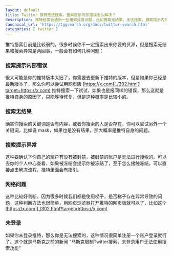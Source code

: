 ```yaml
---
layout: default
title: Twitter 推特无法搜索，搜索提示内部错误怎么解决？
description: 推特经常会遇到一些搜索异常问题，比如搜索无结果，无法搜索，搜索提示内部错误等等的问题，今天我们就简单说一下里面问题解决方案
canonical_url: 'https://tggsearch.org/docs/twitter-search.html'
categories: [ twitter ]
---
```

推特搜索目前是比较弱的，很多时候你不一定搜索出来你要的资源，但是搜索无结果和搜索异常是两回事，一般会有如何几种问题：

### 搜索提示内部错误
很大可能是你的推特版本太旧了，你需要去更新下推特的版本，但是如果你已经是最新版本了，那么你可以尝试用网页版 [https://x.com](./302.html?target=https://x.com) 推特搜索一下试试，如果也是报同样的错误，那么这就是推特自身的原因了，只能等待修复，但是这种概率是比较小的。

### 搜索无结果
确实你搜索的关键词是否有内容，或者你搜索的人是否存在，你可以尝试另外一个关键词，比如说 mask，如果也是没有结果，那大概率是推特自身的问题。

### 搜索提示异常
这种要确认下你自己的账户有没有被封禁，被封禁的账户是无法进行搜索的。可以去你的个人中心查看，如果被冻结会提示你被冻结了，至于怎么接触冻结，可以直接点击解冻流程，推特里面会有指引。

### 网络问题
这种比较好判断，因为很多时候我们都是使用梯子，是否梯子存在异常导致的问题，这种判断方法也很简单，用网页浏览器打开推特的网页版就可以了，比如这个 [https://x.com](./302.html?target=https://x.com)

### 未登录
如果你未登录推特，那么你是无法搜索的，这种情况很简单注册一个账户登录就行了。这个就是马斯克之前的新闻 “马斯克限制Twitter搜索，未登录用户无法使用搜索功能”
